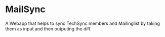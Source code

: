 # MailSync
A Webapp that helps to sync TechSync members and Mailinglist by taking them as input and then outputing the diff.
